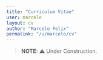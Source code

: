 ```yaml
---
title: "Curriculum Vitae"
user: marcelo
layout: cv
author: "Marcelo Felix"
permalink: "/u/marcelo/cv"
---
```


> **NOTE:** :warning: Under Construction.
